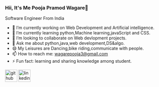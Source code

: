 ### Hii, It's Me Pooja Pramod Wagare👋

 Software Engineer From India
 
- 🔭 I’m currently working on Web Development and Artificial intelligence.
- 🌱 I’m currently learning python,Machine learning,javaScript and CSS.
- 👯 I’m looking to collaborate on Web devlopment projects.
- 💬 Ask me about python,java,web development,DS&algo.
- 😄 My Leisures are Dancing,bike riding,communicate with people.
- 📫 How to reach me: wagarepooja3@gmail.com
- ⚡ Fun fact: learning and sharing knowledge among student.

[<img src='https://cdn.jsdelivr.net/npm/simple-icons@3.0.1/icons/github.svg' alt='github' height='40'>](https://github.com/https://github.com/PoojaWagare/PoojaWagare.git)  [<img src='https://cdn.jsdelivr.net/npm/simple-icons@3.0.1/icons/linkedin.svg' alt='linkedin' height='40'>](https://www.linkedin.com/in/pooja-wagare-3031999)  

  
<!--
**PoojaWagare/PoojaWagare** is a ✨ _special_ ✨ repository because its `README.md` (this file) appears on your GitHub profile.

Here are some ideas to get you started:

- 🔭 I’m currently working on ...
- 🌱 I’m currently learning ...
- 👯 I’m looking to collaborate on ...
- 🤔 I’m looking for help with ...
- 💬 Ask me about ...
- 📫 How to reach me: ...
- 😄 Pronouns: ...
- ⚡ Fun fact: ...
-->
